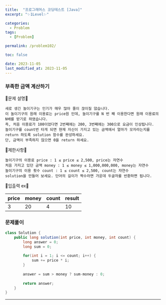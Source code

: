 ```yaml
---
title:  "프로그래머스 코딩테스트 [Java]"
excerpt: "✨1Level✨"

categories:
  - Problem
tags:
  - [Problem]

permalink: /problem102/

toc: false

date: 2023-11-05
last_modified_at: 2023-11-05
---
```


### 부족한 금액 계산하기

💫문제 설명💫

```
새로 생긴 놀이기구는 인기가 매우 많아 줄이 끊이질 않습니다.
이 놀이기구의 원래 이용료는 price원 인데, 놀이기구를 N 번 째 이용한다면 원래 이용료의 N배를 받기로 하였습니다.
즉, 처음 이용료가 100이었다면 2번째에는 200, 3번째에는 300으로 요금이 인상됩니다.
놀이기구를 count번 타게 되면 현재 자신이 가지고 있는 금액에서 얼마가 모자라는지를 return 하도록 solution 함수를 완성하세요.
단, 금액이 부족하지 않으면 0을 return 하세요.
```

💫제한사항💫

```
놀이기구의 이용료 price : 1 ≤ price ≤ 2,500, price는 자연수
처음 가지고 있던 금액 money : 1 ≤ money ≤ 1,000,000,000, money는 자연수
놀이기구의 이용 횟수 count : 1 ≤ count ≤ 2,500, count는 자연수
solution을 만들어 보세요. 단어의 길이가 짝수라면 가운데 두글자를 반환하면 됩니다.
```

💫입출력 ex💫

|price|money|count|result|
|---|---|---|---|
|3|20|4|10|

### 문제풀이

```java
class Solution {
    public long solution(int price, int money, int count) {
        long answer = 0;
        long sum = 0;
        
        for(int i = 1; i <= count; i++) {
            sum += price * i;            
        }
        
        answer = sum > money ? sum-money : 0;
        
        return answer;
    }
}
```

<hr>


